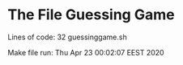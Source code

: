# The File Guessing Game 

Lines of code:
      32 guessinggame.sh

Make file run: 
Thu Apr 23 00:02:07 EEST 2020
